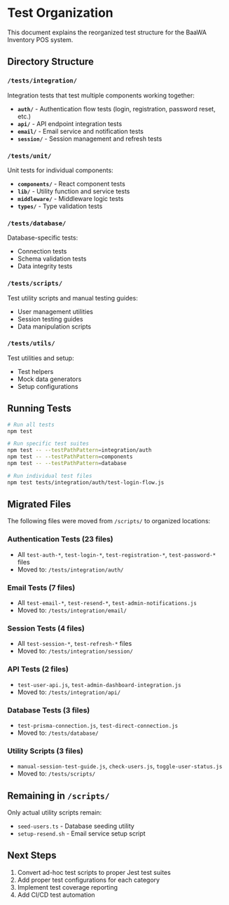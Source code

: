 # Test Organization

This document explains the reorganized test structure for the BaaWA Inventory POS system.

## Directory Structure

### `/tests/integration/`

Integration tests that test multiple components working together:

- **`auth/`** - Authentication flow tests (login, registration, password reset, etc.)
- **`api/`** - API endpoint integration tests
- **`email/`** - Email service and notification tests
- **`session/`** - Session management and refresh tests

### `/tests/unit/`

Unit tests for individual components:

- **`components/`** - React component tests
- **`lib/`** - Utility function and service tests
- **`middleware/`** - Middleware logic tests
- **`types/`** - Type validation tests

### `/tests/database/`

Database-specific tests:

- Connection tests
- Schema validation tests
- Data integrity tests

### `/tests/scripts/`

Test utility scripts and manual testing guides:

- User management utilities
- Session testing guides
- Data manipulation scripts

### `/tests/utils/`

Test utilities and setup:

- Test helpers
- Mock data generators
- Setup configurations

## Running Tests

```bash
# Run all tests
npm test

# Run specific test suites
npm test -- --testPathPattern=integration/auth
npm test -- --testPathPattern=components
npm test -- --testPathPattern=database

# Run individual test files
npm test tests/integration/auth/test-login-flow.js
```

## Migrated Files

The following files were moved from `/scripts/` to organized locations:

### Authentication Tests (23 files)

- All `test-auth-*`, `test-login-*`, `test-registration-*`, `test-password-*` files
- Moved to: `/tests/integration/auth/`

### Email Tests (7 files)

- All `test-email-*`, `test-resend-*`, `test-admin-notifications.js`
- Moved to: `/tests/integration/email/`

### Session Tests (4 files)

- All `test-session-*`, `test-refresh-*` files
- Moved to: `/tests/integration/session/`

### API Tests (2 files)

- `test-user-api.js`, `test-admin-dashboard-integration.js`
- Moved to: `/tests/integration/api/`

### Database Tests (3 files)

- `test-prisma-connection.js`, `test-direct-connection.js`
- Moved to: `/tests/database/`

### Utility Scripts (3 files)

- `manual-session-test-guide.js`, `check-users.js`, `toggle-user-status.js`
- Moved to: `/tests/scripts/`

## Remaining in `/scripts/`

Only actual utility scripts remain:

- `seed-users.ts` - Database seeding utility
- `setup-resend.sh` - Email service setup script

## Next Steps

1. Convert ad-hoc test scripts to proper Jest test suites
2. Add proper test configurations for each category
3. Implement test coverage reporting
4. Add CI/CD test automation
